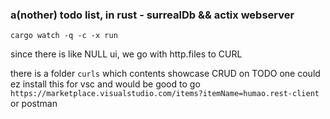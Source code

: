 ### a(nother) todo list, in rust - surrealDb && actix webserver

`cargo watch -q -c -x run`

since there is like NULL ui, we go with http.files to CURL

there is a folder `curls` which contents showcase CRUD on TODO
one could ez install this for vsc and would be good to go `https://marketplace.visualstudio.com/items?itemName=humao.rest-client` or postman